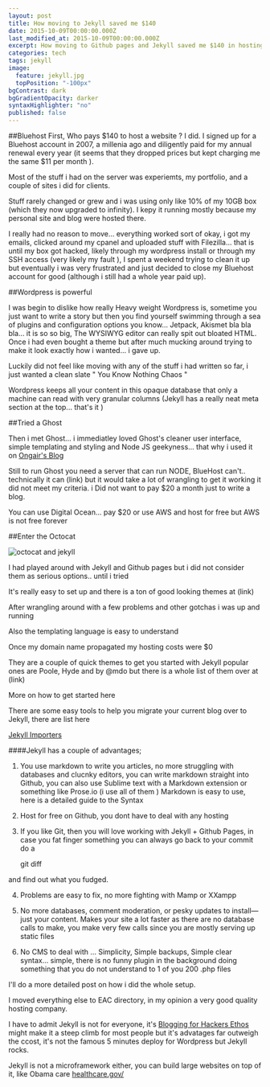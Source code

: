 ```yaml
---
layout: post
title: How moving to Jekyll saved me $140
date: 2015-10-09T00:00:00.000Z
last_modified_at: 2015-10-09T00:00:00.000Z
excerpt: How moving to Github pages and Jekyll saved me $140 in hosting costs.
categories: tech
tags: jekyll
image: 
  feature: jekyll.jpg
  topPosition: "-100px"
bgContrast: dark
bgGradientOpacity: darker
syntaxHighlighter: "no"
published: false
---
```




##Bluehost
First, Who pays $140 to host a website ? I did. I signed up for a Bluehost account in 2007, a millenia ago and diligently paid for my annual renewal every year (it seems that they dropped prices but kept charging me the same $11 per month ).

Most of the stuff i had on the server was experiemts, my portfolio, and a couple of sites i did for clients.

Stuff rarely changed or grew and i was using only like 10% of my 10GB box (which they now upgraded to infinity). I kepy it running mostly because my personal site and blog were hosted there.

I really had no reason to move... everything worked sort of okay, i got my emails, clicked around my cpanel and uploaded stuff with Filezilla... that is until my box got hacked, likely through my wordpress install or through my SSH access (very likely my fault ), I spent a weekend trying to clean it up but eventually i was very frustrated and just decided to close my Bluehost account for good (although i still had a whole year paid up).

##Wordpress is powerful

I was begin to dislike how really Heavy weight Wordpress is, sometime you just want to write a story but then you find yourself swimming through a sea of plugins and configuration options you know... Jetpack, Akismet bla bla bla... it is so so big, The WYSIWYG editor can really spit out bloated HTML. Once i had even bought a theme but after much mucking around trying to make it look exactly how i wanted... i gave up.

Luckily did not feel like moving with any of the stuff i had written so far, i just wanted a clean slate " You Know Nothing Chaos "

Wordpress keeps all your content in this opaque database that only a machine can read with very granular columns (Jekyll has a really neat meta section at the top... that's it )

##Tried a Ghost

Then i met Ghost... i immediatley loved Ghost's cleaner user interface, simple templating and styling and Node JS geekyness... that why i used it on [Ongair's Blog](http://blog.ongair.im/)

Still to run Ghost you need a server that can run NODE, BlueHost can't.. technically it can (link) but it would take a lot of wrangling to get it working it did not meet my criteria. i Did not want to pay $20 a month just to write a blog.

You can use Digital Ocean... pay $20 or use AWS and host for free but AWS is not free forever

##Enter the Octocat

![octocat and jekyll]({{site.baseurl}}/_posts/octo_cat.jpg)

I had played around with Jekyll and Github pages but i did not consider them as serious options.. until i tried

It's really easy to set up and there is a ton of good looking themes at (link)

After wrangling around with a few problems and other gotchas i was up and running

Also the templating language is easy to understand

Once my domain name propagated my hosting costs were $0

They are a couple of quick themes to get you started with Jekyll popular ones are Poole, Hyde and  by @mdo but there is a whole list of them over at (link)

More on how to get started here

There are some easy tools to help you migrate your current blog over to Jekyll, there are list here 

[Jekyll Importers](http://import.jekyllrb.com/docs/home/ "Jekyll Importers")

####Jekyll has a couple of advantages;

1. You use markdown to write you articles, no more struggling with databases and clucnky editors, you can write markdown straight into Github, you can also use Sublime text with a Markdown extension or something like Prose.io (i use all of them ) Markdown is easy to use, here is a detailed guide to the Syntax

2. Host for free on Github, you dont have to deal with any hosting

3. If you like Git, then you will love working with Jekyll + Github Pages, in case you fat finger something you can always go back to your commit do a

    git diff
    
and find out what you fudged.

4. Problems are easy to fix, no more fighting with Mamp or XXampp

5. No more databases, comment moderation, or pesky updates to install—just your content. Makes your site a lot faster as there are no database calls to make, you make very few calls since you are mostly serving up static files

6. No CMS to deal with ... Simplicity, Simple backups, Simple clear syntax... simple, there is no funny plugin in the background doing something that you do not understand to 1 of you 200 .php files

I'll do a more detailed post on how i did the whole setup.

I moved everything else to EAC directory, in my opinion a very good quality hosting company.

I have to admit Jekyll is not for everyone, it's [Blogging for Hackers Ethos](http://tom.preston-werner.com/2008/11/17/blogging-like-a-hacker.html) might make it a steep climb for most people but it's advatages far outweigh the ccost, it's not the famous 5 minutes deploy for Wordpress but Jekyll rocks.

Jekyll is not a microframework either, you can build large websites on top of it, like Obama care [healthcare.gov/](https://www.healthcare.gov/)

